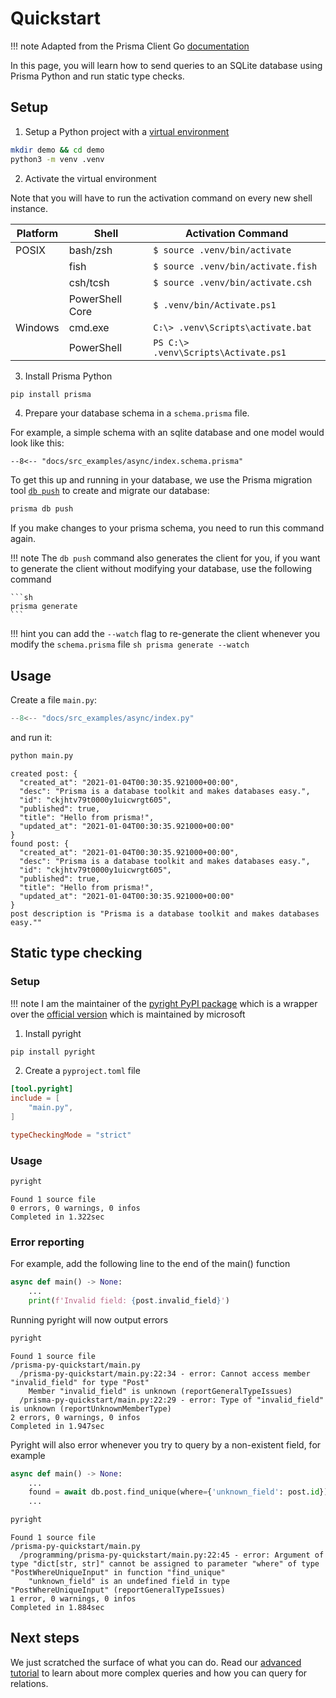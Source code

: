 # Quickstart

!!! note
    Adapted from the Prisma Client Go [documentation](https://github.com/prisma/prisma-client-go/blob/master/docs/quickstart.md)

In this page, you will learn how to send queries to an SQLite database using Prisma Python and
run static type checks.

## Setup

1) Setup a Python project with a [virtual environment](https://docs.python.org/3/library/venv.html)

```sh
mkdir demo && cd demo
python3 -m venv .venv
```


2) Activate the virtual environment

Note that you will have to run the activation command on every new shell instance.

| Platform | Shell           | Activation Command                      |
| -------- | --------------- | --------------------------------------- |
| POSIX    | bash/zsh        | `$ source .venv/bin/activate`           |
|          | fish            | `$ source .venv/bin/activate.fish`      |
|          | csh/tcsh        | `$ source .venv/bin/activate.csh`       |
|          | PowerShell Core | `$ .venv/bin/Activate.ps1`              |
| Windows  | cmd.exe         | `C:\> .venv\Scripts\activate.bat`       |
|          | PowerShell      | `PS C:\> .venv\Scripts\Activate.ps1`    |


3) Install Prisma Python

<!-- TODO: show how to setup a synchronous as well and explain the difference -->

```sh
pip install prisma
```

4) Prepare your database schema in a `schema.prisma` file.

For example, a simple schema with an sqlite database and one model would look like this:

```prisma
--8<-- "docs/src_examples/async/index.schema.prisma"
```

To get this up and running in your database, we use the Prisma migration
tool [`db push`](https://www.prisma.io/docs/reference/api-reference/command-reference#db-push)
to create and migrate our database:

```sh
prisma db push
```

If you make changes to your prisma schema, you need to run this command again.

!!! note
    The `db push` command also generates the client for you, if you want to generate the client without
    modifying your database, use the following command

    ```sh
    prisma generate
    ```

!!! hint
    you can add the `--watch` flag to re-generate the client whenever you modify the `schema.prisma` file
    ```sh
    prisma generate --watch
    ```

## Usage

Create a file `main.py`:

```py
--8<-- "docs/src_examples/async/index.py"
```

and run it:

```sh
python main.py
```

```
created post: {
  "created_at": "2021-01-04T00:30:35.921000+00:00",
  "desc": "Prisma is a database toolkit and makes databases easy.",
  "id": "ckjhtv79t0000y1uicwrgt605",
  "published": true,
  "title": "Hello from prisma!",
  "updated_at": "2021-01-04T00:30:35.921000+00:00"
}
found post: {
  "created_at": "2021-01-04T00:30:35.921000+00:00",
  "desc": "Prisma is a database toolkit and makes databases easy.",
  "id": "ckjhtv79t0000y1uicwrgt605",
  "published": true,
  "title": "Hello from prisma!",
  "updated_at": "2021-01-04T00:30:35.921000+00:00"
}
post description is "Prisma is a database toolkit and makes databases easy.""
```

## Static type checking

### Setup

!!! note
    I am the maintainer of the [pyright PyPI package](https://pypi.org/project/pyright/) which is a wrapper over the [official version](https://github.com/microsoft/pyright) which is maintained by microsoft

1) Install pyright

```sh
pip install pyright
```

2) Create a `pyproject.toml` file

```toml
[tool.pyright]
include = [
    "main.py",
]

typeCheckingMode = "strict"
```

### Usage

```sh
pyright
```
```
Found 1 source file
0 errors, 0 warnings, 0 infos
Completed in 1.322sec
```

### Error reporting

For example, add the following line to the end of the main() function

```py
async def main() -> None:
    ...
    print(f'Invalid field: {post.invalid_field}')
```

Running pyright will now output errors

```sh
pyright
```
```
Found 1 source file
/prisma-py-quickstart/main.py
  /prisma-py-quickstart/main.py:22:34 - error: Cannot access member "invalid_field" for type "Post"
    Member "invalid_field" is unknown (reportGeneralTypeIssues)
  /prisma-py-quickstart/main.py:22:29 - error: Type of "invalid_field" is unknown (reportUnknownMemberType)
2 errors, 0 warnings, 0 infos
Completed in 1.947sec
```

Pyright will also error whenever you try to query by a non-existent field, for example

```py
async def main() -> None:
    ...
    found = await db.post.find_unique(where={'unknown_field': post.id})
    ...
```

```sh
pyright
```
```
Found 1 source file
/prisma-py-quickstart/main.py
  /programming/prisma-py-quickstart/main.py:22:45 - error: Argument of type "dict[str, str]" cannot be assigned to parameter "where" of type "PostWhereUniqueInput" in function "find_unique"
    "unknown_field" is an undefined field in type "PostWhereUniqueInput" (reportGeneralTypeIssues)
1 error, 0 warnings, 0 infos
Completed in 1.884sec
```


## Next steps

We just scratched the surface of what you can do. Read our [advanced tutorial](advanced.md) to learn about more
complex queries and how you can query for relations.
